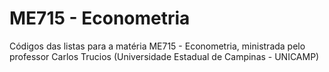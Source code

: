 # ME715 - Econometria
Códigos das listas para a matéria ME715 - Econometria, ministrada pelo professor Carlos Trucios (Universidade Estadual de Campinas - UNICAMP) 